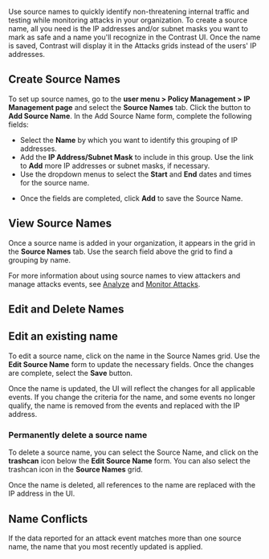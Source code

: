 <!--
title: "IP Management"
description: "Overview of IP management"
tags: "admin policy management ip attacks attacker protect"
-->

Use source names to quickly identify non-threatening internal traffic and testing while monitoring attacks in your organization. To create a source name, all you need is the IP addresses and/or subnet masks you want to mark as safe and a name you'll recognize in the Contrast UI. Once the name is saved, Contrast will display it in the Attacks grids instead of the users' IP addresses. 

## Create Source Names

To set up source names, go to the **user menu > Policy Management > IP Management page** and select the **Source Names** tab. Click the button to **Add Source Name**. In the Add Source Name form, complete the following fields: 

* Select the **Name** by which you want to identify this grouping of IP addresses.
* Add the **IP Address/Subnet Mask** to include in this group. Use the link to **Add** more IP addresses or subnet masks, if necessary. 
* Use the dropdown menus to select the **Start** and **End** dates and times for the source name. 
<!-- * Apply to past events..? -->
* Once the fields are completed, click **Add** to save the Source Name. 

## View Source Names

Once a source name is added in your organization, it appears in the grid in the **Source Names** tab. Use the search field above the grid to find a grouping by name<!-- or IP address -->.

For more information about using source names to view attackers and manage attacks events, see [Analyze](user-attacks.html#analyze-attacks) and [Monitor Attacks](user-attacks.html#monitor). 

## Edit and Delete Names

## Edit an existing name 

To edit a source name, click on the name in the Source Names grid<!-- or Monitor page -->. Use the **Edit Source Name** form to update the necessary fields. Once the changes are complete, select the **Save** button. 

Once the name is updated, the UI will reflect the changes for all applicable events. If you change the criteria for the name, and some events no longer qualify, the name is removed from the events and replaced with the IP address. 

### Permanently delete a source name

To delete a source name, you can select the Source Name, and click on the **trashcan** icon below the **Edit Source Name** form. You can also select the trashcan icon in the **Source Names** grid. 

Once the name is deleted, all references to the name are replaced with the IP address in the UI. 

## Name Conflicts 

If the data reported for an attack event matches more than one source name, the name that you most recently updated is applied.

<!-- Add note to Attacks articles -->


